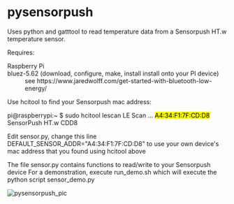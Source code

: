 # pysensorpush

Uses python and gatttool to read temperature data from a Sensorpush HT.w temperature sensor.

Requires:

<dl>
<dt>Raspberry Pi</dt>
<dt>bluez-5.62 (download, configure, make, install install onto your PI device)</dt>
<dd>see https://www.jaredwolff.com/get-started-with-bluetooth-low-energy/</dd>
</dl>

Use hcitool to find your Sensorpush mac address:

pi@raspberrypi:~ $ sudo hcitool lescan
LE Scan ...
<mark>A4:34:F1:7F:CD:D8</mark> SensorPush HT.w CDD8

Edit sensor.py, change this line
DEFAULT_SENSOR_ADDR="A4:34:F1:7F:CD:D8"
to use your own device's mac address that you found using hcitool above

The file sensor.py contains functions to read/write to your Sensorpush device
For a demonstration, execute run_demo.sh which will execute the python script sensor_demo.py

![pysensorpush_pic](https://user-images.githubusercontent.com/5443337/143657088-2a6d5793-24d3-4408-9d07-30b3f3f04577.jpg)
